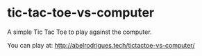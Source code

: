 # tic-tac-toe-vs-computer
A simple Tic Tac Toe to play against the computer. 

You can play at: http://abelrodrigues.tech/tictactoe-vs-computer/
